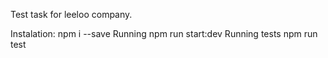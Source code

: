 Test task for leeloo company.

Instalation:
  npm i --save
Running
  npm run start:dev
Running tests
  npm run test